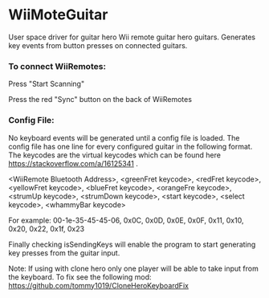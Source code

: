 # WiiMoteGuitar
User space driver for guitar hero Wii remote guitar hero guitars. Generates key events from button presses on connected guitars.

### To connect WiiRemotes:
Press "Start Scanning"

Press the red "Sync" button on the back of WiiRemotes

### Config File:
No keyboard events will be generated until a config file is loaded. The config file has one line for every configured guitar in the following format. The keycodes are the virtual keycodes which can be found here https://stackoverflow.com/a/16125341 .

\<WiiRemote Bluetooth Address\>, \<greenFret keycode\>, \<redFret keycode\>, \<yellowFret keycode\>, \<blueFret keycode\>, \<orangeFre keycode\>, \<strumUp keycode\>, \<strumDown keycode\>, \<start keycode\>, \<select keycode\>, \<whammyBar keycode\>

For example:
00-1e-35-45-45-06, 0x0C, 0x0D, 0x0E, 0x0F, 0x11, 0x10, 0x20, 0x22, 0x1f, 0x23

Finally checking isSendingKeys will enable the program to start generating key presses from the guitar input.

Note: If using with clone hero only one player will be able to take input from the keyboard. To fix see the following mod: https://github.com/tommy1019/CloneHeroKeyboardFix
